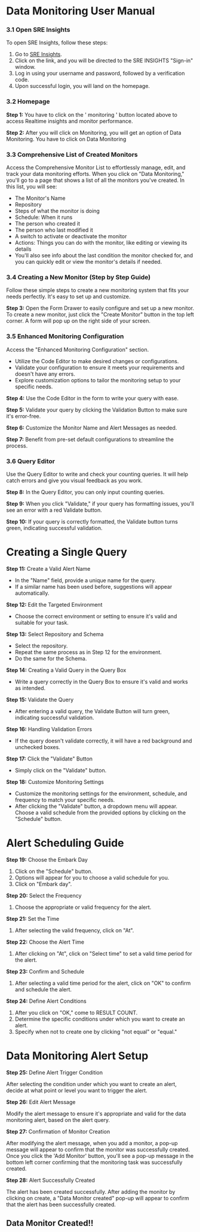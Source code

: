 
# Data Monitoring User Manual


### 3.1 Open SRE Insights

To open SRE Insights, follow these steps:

1. Go to [SRE Insights](https://sreinsights.decurtis.app/).
2. Click on the link, and you will be directed to the SRE INSIGHTS "Sign-in" window.
3. Log in using your username and password, followed by a verification code.
4. Upon successful login, you will land on the homepage.

### 3.2 Homepage

**Step 1:** You have to click on the ' monitoring ' button located above to access Realtime insights and monitor performance.

**Step 2:**  After you will click on Monitoring, you will get an option of Data Monitoring. 
You have to click on Data Monitoring

### 3.3 Comprehensive List of Created Monitors

Access the Comprehensive Monitor List to effortlessly manage, edit, and track your data monitoring efforts. When you click on "Data Monitoring," you'll go to a page that shows a list of all the monitors you've created. In this list, you will see:

- The Monitor's Name
- Repository
- Steps of what the monitor is doing
- Schedule: When it runs
- The person who created it
- The person who last modified it
- A switch to activate or deactivate the monitor
- Actions: Things you can do with the monitor, like editing or viewing its details
- You'll also see info about the last condition the monitor checked for, and you can quickly edit or view the monitor's details if needed.

### 3.4 Creating a New Monitor (Step by Step Guide)

Follow these simple steps to create a new monitoring system that fits your needs perfectly. It's easy to set up and customize.

**Step 3:** Open the Form Drawer to easily configure and set up a new monitor. To create a new monitor, just click the "Create Monitor" button in the top left corner. A form will pop up on the right side of your screen.



### 3.5 Enhanced Monitoring Configuration

Access the "Enhanced Monitoring Configuration" section.

- Utilize the Code Editor to make desired changes or configurations.
- Validate your configuration to ensure it meets your requirements and doesn't have any errors.
- Explore customization options to tailor the monitoring setup to your specific needs.

**Step 4:** Use the Code Editor in the form to write your query with ease.

**Step 5:** Validate your query by clicking the Validation Button to make sure it's error-free.

**Step 6:** Customize the Monitor Name and Alert Messages as needed.

**Step 7:** Benefit from pre-set default configurations to streamline the process.
### 3.6 Query Editor

Use the Query Editor to write and check your counting queries. It will help catch errors and give you visual feedback as you work.

**Step 8:** In the Query Editor, you can only input counting queries.

**Step 9:** When you click "Validate," if your query has formatting issues, you'll see an error with a red Validate button.

**Step 10:** If your query is correctly formatted, the Validate button turns green, indicating successful validation.
# Creating a Single Query

**Step 11:** Create a Valid Alert Name 

- In the "Name" field, provide a unique name for the query.
- If a similar name has been used before, suggestions will appear automatically.

**Step 12:** Edit the Targeted Environment

- Choose the correct environment or setting to ensure it's valid and suitable for your task.

**Step 13:** Select Repository and Schema

- Select the repository.
- Repeat the same process as in Step 12 for the environment.
- Do the same for the Schema.

**Step 14:** Creating a Valid Query in the Query Box

- Write a query correctly in the Query Box to ensure it's valid and works as intended.

**Step 15:** Validate the Query

- After entering a valid query, the Validate Button will turn green, indicating successful validation.

**Step 16:** Handling Validation Errors

- If the query doesn't validate correctly, it will have a red background and unchecked boxes.

**Step 17:** Click the "Validate" Button

- Simply click on the "Validate" button.

**Step 18:** Customize Monitoring Settings

- Customize the monitoring settings for the environment, schedule, and frequency to match your specific needs.
- After clicking the "Validate" button, a dropdown menu will appear. Choose a valid schedule from the provided options by clicking on the "Schedule" button.
# Alert Scheduling Guide

**Step 19:** Choose the Embark Day

1. Click on the "Schedule" button.
2. Options will appear for you to choose a valid schedule for you.
3. Click on "Embark day".

**Step 20:** Select the Frequency

1. Choose the appropriate or valid frequency for the alert.

**Step 21:** Set the Time

1. After selecting the valid frequency, click on "At".

**Step 22:** Choose the Alert Time

1. After clicking on "At", click on "Select time" to set a valid time period for the alert.

**Step 23:** Confirm and Schedule

1. After selecting a valid time period for the alert, click on "OK" to confirm and schedule the alert.

**Step 24:** Define Alert Conditions

1. After you click on "OK," come to RESULT COUNT.
2. Determine the specific conditions under which you want to create an alert.
3. Specify when not to create one by clicking "not equal" or "equal."

# Data Monitoring Alert Setup

**Step 25:** Define Alert Trigger Condition

After selecting the condition under which you want to create an alert, decide at what point or level you want to trigger the alert.

**Step 26:** Edit Alert Message

Modify the alert message to ensure it's appropriate and valid for the data monitoring alert, based on the alert query.

**Step 27:** Confirmation of Monitor Creation

After modifying the alert message, when you add a monitor, a pop-up message will appear to confirm that the monitor was successfully created. Once you click the 'Add Monitor' button, you'll see a pop-up message in the bottom left corner confirming that the monitoring task was successfully created.

**Step 28:** Alert Successfully Created

The alert has been created successfully. After adding the monitor by clicking on create, a "Data Monitor created" pop-up will appear to confirm that the alert has been successfully created.

## Data Monitor Created!!
